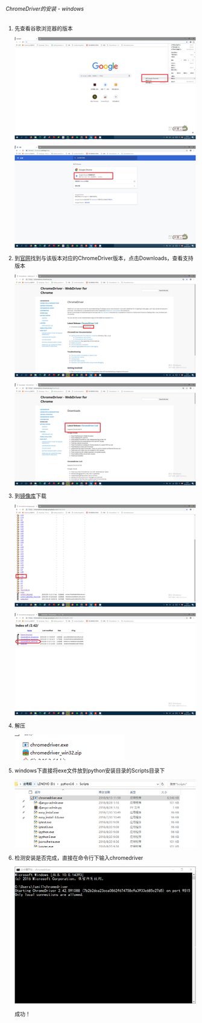 ###### ChromeDriver的安装 - windows

1. 先查看谷歌浏览器的版本

   ![](./imgs/2_imgs/1.jpg)

   ![31](./imgs/2_imgs/2.jpg)

2. 到[官网](http://chromedriver.chromium.org/)找到与该版本对应的ChromeDriver版本，点击Downloads，查看支持版本

   ![](./imgs/2_imgs/3.jpg)

   ![](./imgs/2_imgs/4.jpg)

3. 到[镜像库](http://chromedriver.storage.googleapis.com/index.html)下载

   ![](./imgs/2_imgs/5.jpg)

   ![35](./imgs/2_imgs/6.jpg)

4. 解压

   ![](./imgs/2_imgs/7.jpg)

5. windows下直接将exe文件放到python安装目录的Scripts目录下

   ![](./imgs/2_imgs/8.jpg)

6. 检测安装是否完成，直接在命令行下输入chromedriver

   ![](./imgs/2_imgs/9.jpg)

   成功！

   
